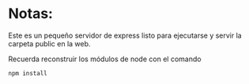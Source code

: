 # Notas:

Este es un pequeño servidor de express listo para ejecutarse y servir la carpeta public en la web.

Recuerda reconstruir los módulos de node con el comando

```
npm install
```
